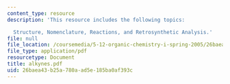 ```yaml
---
content_type: resource
description: 'This resource includes the following topics:

  Structure, Nomenclature, Reactions, and Retrosynthetic Analysis.'
file: null
file_location: /coursemedia/5-12-organic-chemistry-i-spring-2005/26baea43b25a780aad5e185ba0af393c_alkynes.pdf
file_type: application/pdf
resourcetype: Document
title: alkynes.pdf
uid: 26baea43-b25a-780a-ad5e-185ba0af393c
---
```

